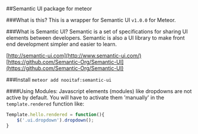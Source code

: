 ##Semantic UI package for meteor

###What is this?
This is a wrapper for Semantic UI `v1.0.0` for Meteor.

###What is Semantic UI?
Semantic is a set of specifications for sharing UI elements between developers. Semantic is also a UI library to make front end development simpler and easier to learn. 

[http://semantic-ui.com](http://www.semantic-ui.com/)  
[https://github.com/Semantic-Org/Semantic-UI](https://github.com/Semantic-Org/Semantic-UI)

###Install
`meteor add nooitaf:semantic-ui`

####Using Modules:
Javascript elements (modules) like dropdowns are not active by default. 
You will have to activate them 'manually' in the `template.rendered` function like: 

```javascript
Template.hello.rendered = function(){
	$('.ui.dropdown').dropdown();
}
```
